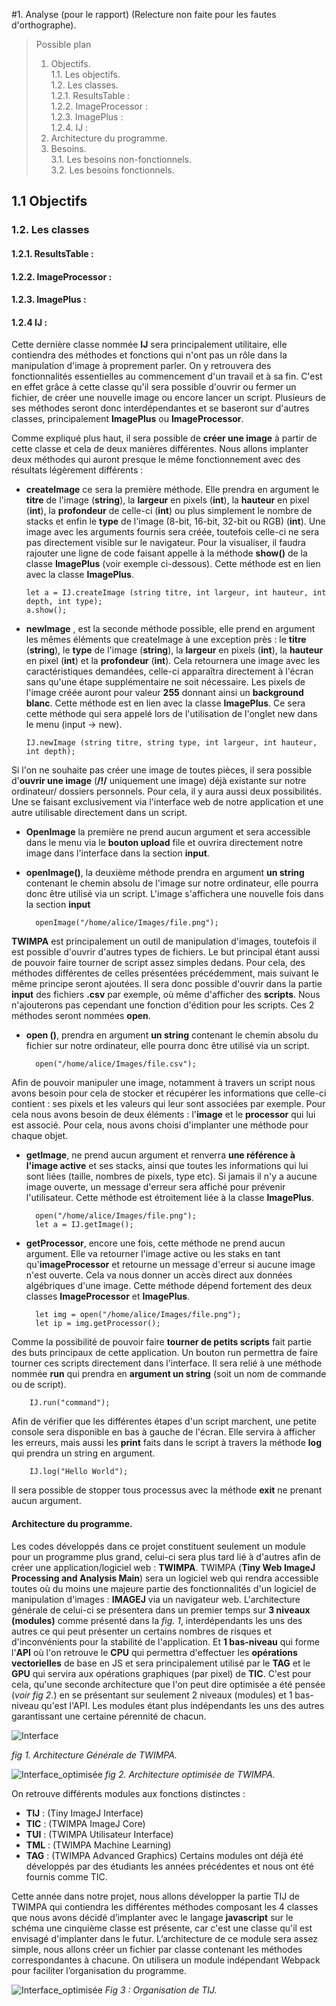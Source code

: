 #1. Analyse (pour le rapport) (Relecture non faite pour les fautes d'orthographe).

> Possible plan
> 1. Objectifs.  
> 1.1. Les objectifs.  
> 1.2. Les classes.  
> 1.2.1. ResultsTable :  
> 1.2.2. ImageProcessor :  
> 1.2.3. ImagePlus :  
> 1.2.4. IJ :   
> 2. Architecture du programme.  
> 3. Besoins.  
> 3.1. Les besoins non-fonctionnels.  
> 3.2. Les besoins fonctionnels.   

## 1.1 Objectifs

### 1.2. Les classes
#### 1.2.1. ResultsTable :  
#### 1.2.2. ImageProcessor :  
#### 1.2.3. ImagePlus :
#### 1.2.4  IJ :
Cette dernière classe nommée **IJ** sera principalement utilitaire, elle contiendra des méthodes et fonctions qui n'ont pas un rôle dans la manipulation d'image à proprement parler. On y retrouvera des fonctionnalités essentielles au commencement d'un travail et à sa fin. C'est en effet grâce à cette classe qu'il sera possible d'ouvrir ou fermer un fichier, de créer une 
nouvelle image ou encore lancer un script. Plusieurs de ses méthodes seront donc interdépendantes et se baseront sur d'autres
classes, principalement **ImagePlus** ou **ImageProcessor**. 


Comme expliqué plus haut, il sera possible de **créer une image** à partir de cette classe et cela de deux manières différentes. Nous allons implanter deux méthodes qui auront presque le même fonctionnement avec des résultats légèrement différents :  


 + **createImage** ce sera la première méthode. Elle prendra en argument le **titre** de l'image (**string**), la **largeur** en pixels (**int**), la **hauteur** en pixel (**int**), la **profondeur** de celle-ci (**int**) ou plus simplement le nombre de stacks et enfin le **type** de l'image (8-bit, 16-bit, 32-bit ou RGB) (**int**). Une image avec les arguments fournis sera créée, toutefois celle-ci ne sera pas directement visible sur le navigateur. Pour la visualiser, il faudra rajouter une ligne de code faisant appelle à la méthode **show()** de la classe **ImagePlus** (voir exemple ci-dessous). Cette méthode est en lien avec la classe **ImagePlus**.
 
       let a = IJ.createImage (string titre, int largeur, int hauteur, int depth, int type);  
       a.show();
      
+ **newImage** , est la seconde méthode possible, elle prend en argument les mêmes éléments que createImage à une exception près : le **titre** (**string**), le **type** de l'image (**string**), la **largeur** en pixels (**int**), la **hauteur** en pixel (**int**) et la **profondeur** (**int**). Cela retournera une image avec les caractéristiques demandées, celle-ci apparaîtra directement à l'écran sans qu'une étape supplémentaire ne soit nécessaire. Les pixels de l'image créée auront pour valeur **255** donnant ainsi un **background blanc**. Cette méthode est en lien avec la classe **ImagePlus**. Ce sera cette méthode qui sera appelé lors de l'utilisation de l'onglet new dans le menu (input -> new).  


      IJ.newImage (string titre, string type, int largeur, int hauteur, int depth);  
    
    
Si l'on ne souhaite pas créer une image de toutes pièces, il sera possible d'**ouvrir une image** (**/!/** uniquement une image) déjà existante sur notre ordinateur/ dossiers personnels. Pour cela, il y aura aussi deux possibilités. Une se faisant exclusivement via l'interface web de notre application et une autre utilisable directement dans un script.  


+ **OpenImage** la première ne prend aucun argument et sera accessible dans le menu via le **bouton upload** file et ouvrira directement notre image dans l'interface dans la section **input**.  

+ **openImage()**, la deuxième méthode prendra en argument **un string** contenant le chemin absolu de l'image sur notre ordinateur, elle pourra donc être utilisé via un script. L'image s'affichera une nouvelle fois dans la section **input**


        openImage("/home/alice/Images/file.png"); 


**TWIMPA** est principalement un outil de manipulation d'images, toutefois il est possible d'ouvrir d'autres types de fichiers. Le but principal étant aussi de pouvoir faire tourner de script assez simples dedans. Pour cela, des méthodes différentes de celles présentées précédemment, mais suivant le même principe seront ajoutées. Il sera donc possible d'ouvrir dans la partie **input** des fichiers **.csv** par exemple, où même d'afficher des **scripts**. Nous n'ajouterons pas cependant une fonction d'édition pour les scripts. Ces 2 méthodes seront nommées **open**.  

+ **open ()**, prendra en argument **un string** contenant le chemin absolu du fichier sur notre ordinateur, elle pourra donc être utilisé via un script.

        open("/home/alice/Images/file.csv"); 
        
Afin de pouvoir manipuler une image, notamment à travers un script nous avons besoin pour cela de stocker et récupérer les informations que celle-ci contient : ses pixels et les valeurs qui leur sont associées par exemple. Pour cela nous avons besoin de deux éléments : l'**image** et le **processor** qui lui est associé. Pour cela, nous avons choisi d'implanter une méthode pour chaque objet.  

+ **getImage**, ne prend aucun argument et renverra **une référence à l'image active** et ses stacks, ainsi que toutes les informations qui lui sont liées (taille, nombres de pixels, type etc). Si jamais il n'y a aucune image ouverte, un message d'erreur sera affiché pour prévenir l'utilisateur. Cette méthode est étroitement liée à la classe **ImagePlus**.

        open("/home/alice/Images/file.png");
        let a = IJ.getImage();
        
+ **getProcessor**, encore une fois, cette méthode ne prend aucun argument. Elle va retourner l'image active ou les staks en tant qu'**imageProcessor** et retourne un message d'erreur si aucune image n'est ouverte. Cela va nous donner un accès direct aux données algébriques d'une image. Cette méthode dépend fortement des deux classes **ImageProcessor** et **ImagePlus**.


        let img = open("/home/alice/Images/file.png");
        let ip = img.getProcessor();

Comme la possibilité de pouvoir faire **tourner de petits scripts** fait partie des buts principaux de cette application. Un bouton run permettra de faire tourner ces scripts directement dans l'interface. Il sera relié à une méthode nommée **run** qui prendra en **argument un string** (soit un nom de commande ou de script).     

        IJ.run("command"); 


Afin de vérifier que les différentes étapes d'un script marchent, une petite console sera disponible en bas à gauche de l'écran. Elle servira à afficher les erreurs, mais aussi les **print** faits dans le script à travers la méthode **log** qui prendra un string en argument.


        IJ.log("Hello World");

Il sera possible de stopper tous processus avec la méthode **exit** ne prenant aucun argument.

#### Architecture du programme.


Les codes développés dans ce projet constituent seulement un module pour un programme plus grand, celui-ci sera plus tard lié à d'autres afin de créer une application/logiciel web : **TWIMPA**. TWIMPA (**Tiny Web ImageJ Processing and Analysis Main**) sera un logiciel web qui rendra accessible toutes où du moins une majeure partie des fonctionnalités d'un logiciel de manipulation d'images : **IMAGEJ** via un navigateur web. L'architecture générale de celui-ci se présentera dans un premier temps sur **3 niveaux (modules)** comme présenté dans la *fig. 1*, interdépendants les uns des autres ce qui peut présenter un certains nombres de risques et d'inconvénients pour la stabilité de l'application. Et **1 bas-niveau** qui forme l'**API** où l'on retrouve le **CPU** qui permettra d'effectuer les **opérations vectorielles** de base en JS et sera principalement utilisé par le **TAG** et le **GPU** qui servira aux opérations graphiques (par pixel) de **TIC**. C'est pour cela, qu'une seconde architecture que l'on peut dire optimisée a été pensée (*voir fig 2.*) en se présentant sur seulement 2 niveaux (modules) et 1 bas-niveau qu'est l'API. Les modules étant plus indépendants les uns des autres garantissant une certaine pérennité de chacun.

![Interface](https://zupimages.net/up/20/14/quv7.jpg)

*fig 1. Architecture Générale de TWIMPA.*


![Interface_optimisée](https://zupimages.net/up/20/14/jezv.jpg)
*fig 2. Architecture optimisée de TWIMPA.*


On retrouve différents modules aux fonctions distinctes :
+ **TIJ** : (Tiny ImageJ Interface) 
+ **TIC** : (TWIMPA ImageJ Core) 
+ **TUI** : (TWIMPA Utilisateur Interface) 
+ **TML** : (TWIMPA Machine Learning) 
+ **TAG** : (TWIMPA Advanced Graphics) 
Certains modules ont déjà été développés par des étudiants les années précédentes et nous ont été fournis comme TIC. 


Cette année dans notre projet, nous allons développer la partie TIJ de TWIMPA qui contiendra les différentes méthodes composant les 4 classes que nous avons décidé d’implanter avec le langage **javascript** sur le schéma une cinquième classe est présente, car c'est une classe qu'il est envisagé d'implanter dans le futur. L’architecture de ce module sera assez simple, nous allons créer un fichier par classe contenant les méthodes correspondantes à chacune. On utilisera un module indépendant Webpack pour faciliter l’organisation du programme. 

![Interface_optimisée](https://zupimages.net/up/20/14/hp5u.png)
*Fig 3 : Organisation de TIJ.*
